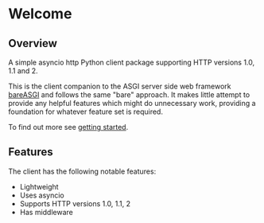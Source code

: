 # Welcome

## Overview

A simple asyncio http Python client package supporting HTTP versions 1.0, 1.1
and 2.

This is the client companion to the ASGI server side web framework
[bareASGI](https://github.com/rob-blackbourn/bareASGI) and follows the same
"bare" approach. It makes little attempt to provide any helpful features which
might do unnecessary work, providing a foundation for whatever feature set is
required.

To find out more see [getting started](user-guide/getting-started.md).

## Features

The client has the following notable features:

- Lightweight
- Uses asyncio
- Supports HTTP versions 1.0, 1.1, 2
- Has middleware
